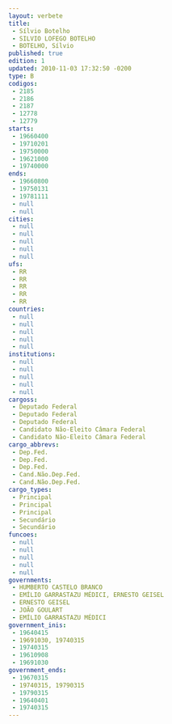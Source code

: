 ```yaml
---
layout: verbete
title:
 - Sílvio Botelho
 - SILVIO LOFEGO BOTELHO
 - BOTELHO, Sílvio
published: true
edition: 1  
updated: 2010-11-03 17:32:50 -0200
type: B
codigos: 
 - 2185
 - 2186
 - 2187
 - 12778
 - 12779
starts: 
 - 19660400
 - 19710201
 - 19750000
 - 19621000
 - 19740000
ends: 
 - 19660800
 - 19750131
 - 19781111
 - null 
 - null 
cities: 
 - null 
 - null 
 - null 
 - null 
 - null 
ufs: 
 - RR
 - RR
 - RR
 - RR
 - RR
countries: 
 - null 
 - null 
 - null 
 - null 
 - null 
institutions: 
 - null 
 - null 
 - null 
 - null 
 - null 
cargoss: 
 - Deputado Federal
 - Deputado Federal
 - Deputado Federal
 - Candidato Não-Eleito Câmara Federal
 - Candidato Não-Eleito Câmara Federal
cargo_abbrevs: 
 - Dep.Fed.
 - Dep.Fed.
 - Dep.Fed.
 - Cand.Não.Dep.Fed.
 - Cand.Não.Dep.Fed.
cargo_types: 
 - Principal
 - Principal
 - Principal
 - Secundário
 - Secundário
funcoes: 
 - null 
 - null 
 - null 
 - null 
 - null 
governments: 
 - HUMBERTO CASTELO BRANCO
 - EMÍLIO GARRASTAZU MÉDICI, ERNESTO GEISEL
 - ERNESTO GEISEL
 - JOÃO GOULART
 - EMÍLIO GARRASTAZU MÉDICI
government_inis: 
 - 19640415
 - 19691030, 19740315
 - 19740315
 - 19610908
 - 19691030
government_ends: 
 - 19670315
 - 19740315, 19790315
 - 19790315
 - 19640401
 - 19740315
---
```


